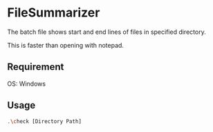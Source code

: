# FileSummarizer

The batch file shows start and end lines of files in specified directory.

This is faster than opening with notepad.

## Requirement

OS: Windows

## Usage

```bash
.\check [Directory Path]
```
